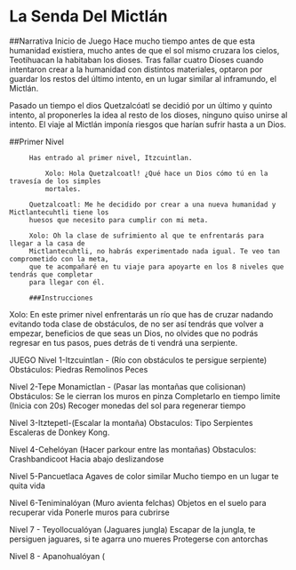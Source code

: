 # La Senda Del Mictlán
##Narrativa
Inicio de Juego
Hace mucho tiempo antes de que esta humanidad existiera, mucho antes de que el sol mismo cruzara los cielos, Teotihuacan la habitaban los dioses. Tras fallar cuatro Dioses cuando intentaron crear a la humanidad con distintos materiales,  optaron por guardar los restos del último intento, en un lugar similar al inframundo, el Mictlán.  

Pasado un tiempo el dios Quetzalcóatl se decidió por un último y quinto intento, al proponerles la idea al resto de los dioses, ninguno quiso unirse al intento. El viaje al Mictlán imponía riesgos que harían sufrir hasta a un Dios.

##Primer Nivel
             
	     Has entrado al primer nivel, Itzcuintlan. 
	     
             Xolo: Hola Quetzalcoatl! ¿Qué hace un Dios cómo tú en la travesía de los simples 
             mortales.
	     
	     Quetzalcoatl: Me he decidido por crear a una nueva humanidad y Mictlantecuhtli tiene los
	     huesos que necesito para cumplir con mi meta.
	     
	     Xolo: Oh la clase de sufrimiento al que te enfrentarás para llegar a la casa de
	     Mictlantecuhtli, no habrás experimentado nada igual. Te veo tan comprometido con la meta,
	     que te acompañaré en tu viaje para apoyarte en los 8 niveles que tendrás que completar 
	     para llegar con él.  
	     
	     ###Instrucciones

Xolo: En este primer nivel enfrentarás un río que has de cruzar nadando evitando toda clase de obstáculos, de no ser así tendrás que volver a empezar, beneficios de que seas un Dios, no olvides que no podrás regresar en tus pasos, pues detrás de ti vendrá una serpiente.





        
JUEGO
Nivel 1-Itzcuintlan - (Río con obstáculos te persigue serpiente)
 Obstáculos: 
Piedras
Remolinos
Peces



Nivel 2-Tepe Monamictlan - (Pasar las montañas que colisionan)
	Obstáculos:
Se le cierran los muros en pinza
Completarlo en tiempo limite (Inicia con 20s)
Recoger monedas del sol para regenerar tiempo

Nivel 3-Itztepetl-(Escalar la montaña)
	Obstaculos:
Tipo Serpientes Escaleras de Donkey Kong.

Nivel 4-Cehelóyan (Hacer parkour entre las montañas)
	Obstaculos:
Crashbandicoot
Hacia abajo deslizandose

Nivel 5-Pancuetlaca
	Agaves de color similar
	Mucho tiempo en un lugar te quita vida

Nivel 6-Teniminalóyan (Muro avienta felchas)
 Objetos en el suelo para recuperar vida
Ponerle muros para cubrirse

Nivel 7 - Teyollocualóyan (Jaguares jungla)
Escapar de la jungla, te persiguen jaguares, si te agarra uno mueres
Protegerse con antorchas 

Nivel 8 - Apanohualóyan (

